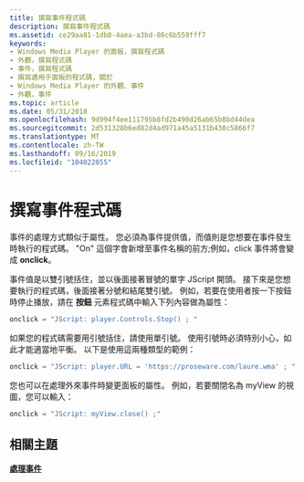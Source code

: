 ```yaml
---
title: 撰寫事件程式碼
description: 撰寫事件程式碼
ms.assetid: ce29aa81-1db8-4aea-a3bd-86c6b559fff7
keywords:
- Windows Media Player 的面板，撰寫程式碼
- 外觀，撰寫程式碼
- 事件，撰寫程式碼
- 撰寫適用于面板的程式碼，關於
- Windows Media Player 的外觀、事件
- 外觀，事件
ms.topic: article
ms.date: 05/31/2018
ms.openlocfilehash: 9d994f4ee111795b8fd2b498d26ab65b8bd44dea
ms.sourcegitcommit: 2d531328b6ed82d4ad971a45a5131b430c5866f7
ms.translationtype: MT
ms.contentlocale: zh-TW
ms.lasthandoff: 09/16/2019
ms.locfileid: "104022055"
---
```

# <a name="writing-event-code"></a>撰寫事件程式碼

事件的處理方式類似于屬性。 您必須為事件提供值，而值則是您想要在事件發生時執行的程式碼。 "On" 這個字會新增至事件名稱的前方;例如，click 事件將會變成 **onclick**。

事件值是以雙引號括住，並以後面接著冒號的單字 JScript 開頭。 接下來是您想要執行的程式碼，後面接著分號和結尾雙引號。 例如，若要在使用者按一下按鈕時停止播放，請在 **按鈕** 元素程式碼中輸入下列內容做為屬性：


```C++
onclick = "JScript: player.Controls.Stop() ; "
```



如果您的程式碼需要用引號括住，請使用單引號。 使用引號時必須特別小心，如此才能適當地平衡。 以下是使用這兩種類型的範例：


```C++
onclick = "JScript: player.URL = 'https://proseware.com/laure.wma' ; "
```



您也可以在處理外來事件時變更面板的屬性。 例如，若要關閉名為 myView 的視圖，您可以輸入：


```C++
onclick = "JScript: myView.close() ;"
```



## <a name="related-topics"></a>相關主題

<dl> <dt>

[**處理事件**](handling-events.md)
</dt> </dl>

 

 





